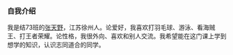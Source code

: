 ### 自我介绍

我是结73班的<u>张天野</u>，江苏徐州人。论爱好，我喜欢打羽毛球、游泳、看海贼王、打王者荣耀。论性格，我很外向、喜欢和别人交流。我希望能在这门课上学到想学的知识，认识志同道合的同学。


